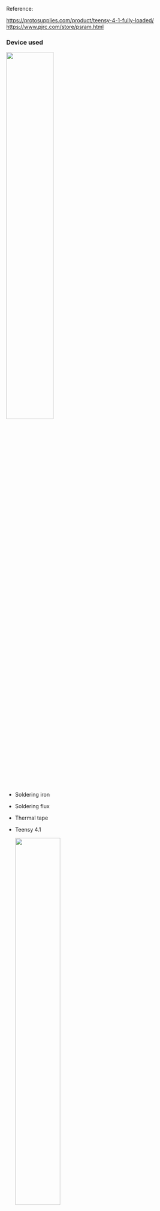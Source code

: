 Reference:

https://protosupplies.com/product/teensy-4-1-fully-loaded/
https://www.pjrc.com/store/psram.html

### Device used

  <img src="https://github.com/MartinRGB/MCU-SBC-Note/assets/7036706/121d95c0-0a1c-4c41-8781-4cb309207a17" width="50%" height="50%">

- Soldering iron
- Soldering flux
- Thermal tape
- Teensy 4.1
  
  <img src="https://github.com/MartinRGB/MCU-SBC-Note/assets/7036706/29c07168-2092-46e2-9258-6e9608f21e98" width="50%" height="50%">

- PSRAM Chips(Choose one of them)

  <img src="https://github.com/MartinRGB/MCU-SBC-Note/assets/7036706/442506ff-4bf8-4cf0-9aea-acea4dca6bdb" width="50%" height="50%">
  
  - Lyontek LY68L6400S(Not work for me)
  - ESP PSRAM64H
  - AP 6404L-3SQR

### Steps


- uses thermal tape to act as a temporary solder mask on Teensy board.

  <img src="https://github.com/MartinRGB/MCU-SBC-Note/assets/7036706/51df1366-cfd5-4ede-a785-ee700affa9f5" width="50%" height="50%">
  
- added some solder flux gel on top of the pads.
  
  <img src="https://github.com/MartinRGB/MCU-SBC-Note/assets/7036706/a1afdb37-d79a-47c0-9f89-61bc3bd2891f" width="50%" height="50%">

- Soldering

  <img src="https://github.com/MartinRGB/MCU-SBC-Note/assets/7036706/1332c469-77d5-4d3c-971b-d53129596ad0" width="50%" height="50%">

### Test:

- use PaulStoffregen's arduino test sketch —— [teensy41_psram_memtest](https://github.com/PaulStoffregen/teensy41_psram_memtest)

```c
extern "C" uint8_t external_psram_size;

bool memory_ok = false;
uint32_t *memory_begin, *memory_end;

bool check_fixed_pattern(uint32_t pattern);
bool check_lfsr_pattern(uint32_t seed);

void setup()
{
	while (!Serial) ; // wait
	pinMode(13, OUTPUT);
	uint8_t size = external_psram_size;
	Serial.printf("EXTMEM Memory Test, %d Mbyte\n", size);
	if (size == 0) return;
	const float clocks[4] = {396.0f, 720.0f, 664.62f, 528.0f};
	const float frequency = clocks[(CCM_CBCMR >> 8) & 3] / (float)(((CCM_CBCMR >> 29) & 7) + 1);
	Serial.printf(" CCM_CBCMR=%08X (%.1f MHz)\n", CCM_CBCMR, frequency);
	memory_begin = (uint32_t *)(0x70000000);
	memory_end = (uint32_t *)(0x70000000 + size * 1048576);
	elapsedMillis msec = 0;
	if (!check_fixed_pattern(0x5A698421)) return;
	if (!check_lfsr_pattern(2976674124ul)) return;
	if (!check_lfsr_pattern(1438200953ul)) return;
	if (!check_lfsr_pattern(3413783263ul)) return;
	if (!check_lfsr_pattern(1900517911ul)) return;
	if (!check_lfsr_pattern(1227909400ul)) return;
	if (!check_lfsr_pattern(276562754ul)) return;
	if (!check_lfsr_pattern(146878114ul)) return;
	if (!check_lfsr_pattern(615545407ul)) return;
	if (!check_lfsr_pattern(110497896ul)) return;
	if (!check_lfsr_pattern(74539250ul)) return;
	if (!check_lfsr_pattern(4197336575ul)) return;
	if (!check_lfsr_pattern(2280382233ul)) return;
	if (!check_lfsr_pattern(542894183ul)) return;
	if (!check_lfsr_pattern(3978544245ul)) return;
	if (!check_lfsr_pattern(2315909796ul)) return;
	if (!check_lfsr_pattern(3736286001ul)) return;
	if (!check_lfsr_pattern(2876690683ul)) return;
	if (!check_lfsr_pattern(215559886ul)) return;
	if (!check_lfsr_pattern(539179291ul)) return;
	if (!check_lfsr_pattern(537678650ul)) return;
	if (!check_lfsr_pattern(4001405270ul)) return;
	if (!check_lfsr_pattern(2169216599ul)) return;
	if (!check_lfsr_pattern(4036891097ul)) return;
	if (!check_lfsr_pattern(1535452389ul)) return;
	if (!check_lfsr_pattern(2959727213ul)) return;
	if (!check_lfsr_pattern(4219363395ul)) return;
	if (!check_lfsr_pattern(1036929753ul)) return;
	if (!check_lfsr_pattern(2125248865ul)) return;
	if (!check_lfsr_pattern(3177905864ul)) return;
	if (!check_lfsr_pattern(2399307098ul)) return;
	if (!check_lfsr_pattern(3847634607ul)) return;
	if (!check_lfsr_pattern(27467969ul)) return;
	if (!check_lfsr_pattern(520563506ul)) return;
	if (!check_lfsr_pattern(381313790ul)) return;
	if (!check_lfsr_pattern(4174769276ul)) return;
	if (!check_lfsr_pattern(3932189449ul)) return;
	if (!check_lfsr_pattern(4079717394ul)) return;
	if (!check_lfsr_pattern(868357076ul)) return;
	if (!check_lfsr_pattern(2474062993ul)) return;
	if (!check_lfsr_pattern(1502682190ul)) return;
	if (!check_lfsr_pattern(2471230478ul)) return;
	if (!check_lfsr_pattern(85016565ul)) return;
	if (!check_lfsr_pattern(1427530695ul)) return;
	if (!check_lfsr_pattern(1100533073ul)) return;
	if (!check_fixed_pattern(0x55555555)) return;
	if (!check_fixed_pattern(0x33333333)) return;
	if (!check_fixed_pattern(0x0F0F0F0F)) return;
	if (!check_fixed_pattern(0x00FF00FF)) return;
	if (!check_fixed_pattern(0x0000FFFF)) return;
	if (!check_fixed_pattern(0xAAAAAAAA)) return;
	if (!check_fixed_pattern(0xCCCCCCCC)) return;
	if (!check_fixed_pattern(0xF0F0F0F0)) return;
	if (!check_fixed_pattern(0xFF00FF00)) return;
	if (!check_fixed_pattern(0xFFFF0000)) return;
	if (!check_fixed_pattern(0xFFFFFFFF)) return;
	if (!check_fixed_pattern(0x00000000)) return;
	Serial.printf(" test ran for %.2f seconds\n", (float)msec / 1000.0f);
	Serial.println("All memory tests passed :-)");
	memory_ok = true;
}

bool fail_message(volatile uint32_t *location, uint32_t actual, uint32_t expected)
{
	Serial.printf(" Error at %08X, read %08X but expected %08X\n",
		(uint32_t)location, actual, expected);
	return false;
}

// fill the entire RAM with a fixed pattern, then check it
bool check_fixed_pattern(uint32_t pattern)
{
	volatile uint32_t *p;
	Serial.printf("testing with fixed pattern %08X\n", pattern);
	for (p = memory_begin; p < memory_end; p++) {
		*p = pattern;
	}
	arm_dcache_flush_delete((void *)memory_begin,
		(uint32_t)memory_end - (uint32_t)memory_begin);
	for (p = memory_begin; p < memory_end; p++) {
		uint32_t actual = *p;
		if (actual != pattern) return fail_message(p, actual, pattern);
	}
	return true;
}

// fill the entire RAM with a pseudo-random sequence, then check it
bool check_lfsr_pattern(uint32_t seed)
{
	volatile uint32_t *p;
	uint32_t reg;

	Serial.printf("testing with pseudo-random sequence, seed=%u\n", seed);
	reg = seed;
	for (p = memory_begin; p < memory_end; p++) {
		*p = reg;
		for (int i=0; i < 3; i++) {
			// https://en.wikipedia.org/wiki/Xorshift
			reg ^= reg << 13;
			reg ^= reg >> 17;
			reg ^= reg << 5;
		}
	}
	arm_dcache_flush_delete((void *)memory_begin,
		(uint32_t)memory_end - (uint32_t)memory_begin);
	reg = seed;
	for (p = memory_begin; p < memory_end; p++) {
		uint32_t actual = *p;
		if (actual != reg) return fail_message(p, actual, reg);
		//Serial.printf(" reg=%08X\n", reg);
		for (int i=0; i < 3; i++) {
			reg ^= reg << 13;
			reg ^= reg >> 17;
			reg ^= reg << 5;
		}
	}
	return true;
}

void loop()
{
	digitalWrite(13, HIGH);
	delay(100);
	if (!memory_ok) digitalWrite(13, LOW); // rapid blink if any test fails
	delay(100);
}
```

- https://arduino.stackexchange.com/questions/81253/teensy4-1-with-2x-8mb-psram-chips-external-psram-size-0-but-extmem-char-works

- https://protosupplies.com/learn/prototyping-system-for-teensy-4-1-working-with-teensy-4-1-memory/

```c
//===============================================================================
//  Find Optional Memory Chips on Teensy 4.1
//===============================================================================
#include "LittleFS.h"
extern "C" uint8_t external_psram_size;

//===============================================================================
//  Initialization
//===============================================================================
void setup() {
  Serial.begin(115200);       //Initialize USB serial port to computer

  // Check for PSRAM chip(s) installed
  uint8_t size = external_psram_size;
  Serial.printf("PSRAM Memory Size = %d Mbyte\n", size);
  if (size == 0) {
    Serial.println ("No PSRAM Installed");
  }

// Check for either NOR or NAND Flash chip installed
  LittleFS_QSPIFlash myfs_NOR;    // NOR FLASH
  LittleFS_QPINAND myfs_NAND;      // NAND FLASH 1Gb

  // Check for NOR Flash chip installed
  if (myfs_NOR.begin()) {
    Serial.printf("NOR Flash Memory Size = %d Mbyte / ", myfs_NOR.totalSize() / 1048576);
    Serial.printf("%d Mbit\n", myfs_NOR.totalSize() / 131072);
  }
  // Check for NAND Flash chip installed
  else if (myfs_NAND.begin()) {
    Serial.printf("NAND Flash Memory Size =  %d bytes / ", myfs_NAND.totalSize());
    Serial.printf("%d Mbyte / ", myfs_NAND.totalSize() / 1048576);
    Serial.printf("%d Gbit\n", myfs_NAND.totalSize() * 8 / 1000000000);
  }
  else {
    Serial.printf("No Flash Installed\n");
  }
}
void loop() {
  // put your main code here, to run repeatedly:

}
```
